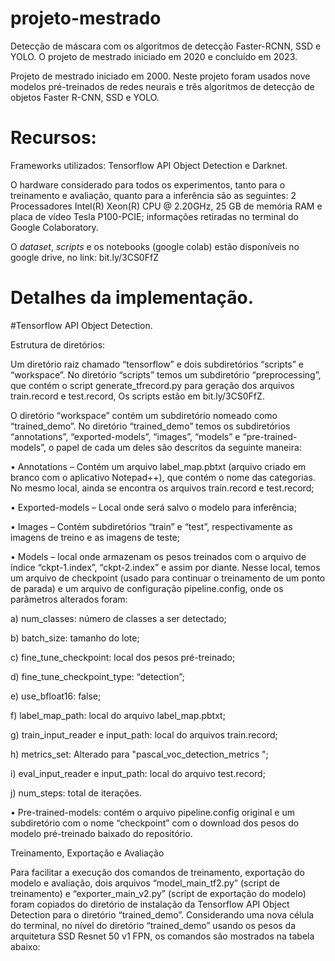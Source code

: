 # projeto-mestrado
Detecção de máscara com os algoritmos de detecção Faster-RCNN, SSD e YOLO. O projeto de mestrado iniciado em 2020 e concluído em 2023.

Projeto de mestrado iniciado em 2000. Neste projeto foram usados nove modelos pré-treinados de redes neurais e três algoritmos de detecção de objetos Faster R-CNN, SSD e YOLO.

# Recursos:
Frameworks utilizados: Tensorflow API Object Detection e Darknet.

O hardware considerado para todos os experimentos, tanto para o treinamento e avaliação, quanto para a inferência são as seguintes: 2 Processadores Intel(R) Xeon(R) CPU @ 2.20GHz, 25 GB de memória RAM e placa de vídeo Tesla P100-PCIE; informações retiradas no terminal do Google Colaboratory.

O _dataset_, _scripts_ e os notebooks (google colab) estão disponíveis no google drive, no link: bit.ly/3CS0FfZ

# Detalhes da implementação.

#Tensorflow API Object Detection.

Estrutura de diretórios:

Um diretório raiz chamado “tensorflow” e dois subdiretórios “scripts” e  “workspace”. No diretório “scripts” temos um subdiretório “preprocessing”, que contém o script generate_tfrecord.py para geração dos arquivos train.record e test.record, Os scripts estão em bit.ly/3CS0FfZ.

O diretório “workspace” contém um subdiretório nomeado como “trained_demo”.  No diretório “trained_demo” temos os subdiretórios “annotations”, “exported-models”, “images”, “models” e “pre-trained-models”, o papel de cada um deles são descritos da seguinte maneira:

•	Annotations – Contém um arquivo label_map.pbtxt (arquivo criado em branco com o aplicativo Notepad++), que contém o nome das categorias. No mesmo local, ainda se encontra os arquivos train.record e test.record;

•	Exported-models – Local onde será salvo o modelo para inferência;

•	Images – Contém subdiretórios “train” e “test”, respectivamente as imagens de treino e as imagens de teste;

•	Models – local onde armazenam os pesos treinados com o arquivo de índice “ckpt-1.index”, “ckpt-2.index” e assim por diante. Nesse local, temos um arquivo de checkpoint (usado para continuar o treinamento de um ponto de parada) e um arquivo de configuração pipeline.config, onde os parâmetros alterados foram:

a)	num_classes: número de classes a ser detectado;

b)	batch_size: tamanho do lote;

c)	fine_tune_checkpoint: local dos pesos pré-treinado;

d)	fine_tune_checkpoint_type: “detection”;

e)	use_bfloat16: false;

f)	label_map_path: local do arquivo label_map.pbtxt;

g)	train_input_reader e input_path: local do arquivos train.record;

h)	metrics_set: Alterado para "pascal_voc_detection_metrics ";

i)	eval_input_reader e input_path: local do arquivo test.record;

j)	num_steps: total de iterações.

•	Pre-trained-models: contém o arquivo pipeline.config original e um subdiretório com o nome “checkpoint” com o download dos pesos do modelo pré-treinado baixado do repositório.

Treinamento, Exportação e Avaliação

Para facilitar a execução dos comandos de treinamento, exportação do modelo e avaliação, dois arquivos “model_main_tf2.py” (script de treinamento) e “exporter_main_v2.py” (script de exportação do modelo) foram copiados do diretório de instalação da Tensorflow API Object Detection para o diretório “trained_demo”. Considerando uma nova célula do terminal, no nível do diretório “trained_demo” usando os pesos da arquitetura SSD Resnet 50 v1 FPN, os comandos são mostrados na tabela abaixo:






